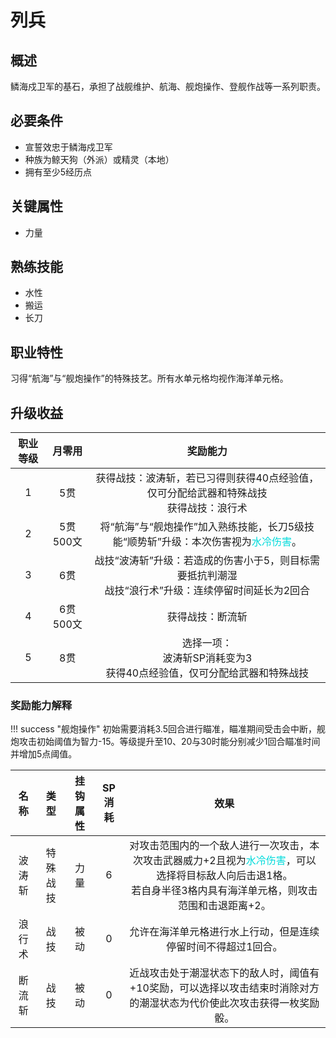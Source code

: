 # 列兵

## 概述

鳞海戍卫军的基石，承担了战舰维护、航海、舰炮操作、登舰作战等一系列职责。

## 必要条件

* 宣誓效忠于鳞海戍卫军
* 种族为鲸天狗（外派）或精灵（本地）
* 拥有至少5经历点

## 关键属性

* 力量

## 熟练技能

* 水性
* 搬运
* 长刀

## 职业特性

习得“航海”与“舰炮操作”的特殊技艺。所有水单元格均视作海洋单元格。

## 升级收益

职业等级|月零用|奖励能力
:--:|:--:|:--:
1|5贯|获得战技：波涛斩，若已习得则获得40点经验值，仅可分配给武器和特殊战技<br>获得战技：浪行术
2|5贯500文|将“航海”与“舰炮操作”加入熟练技能，长刀5级技能“顺势斩”升级：本次伤害视为<font color="#00dbdb">水冷伤害</font>。
3|6贯|战技“波涛斩”升级：若造成的伤害小于5，则目标需要抵抗判潮湿<br>战技“浪行术”升级：连续停留时间延长为2回合
4|6贯500文|获得战技：断流斩
5|8贯|选择一项：<br>波涛斩SP消耗变为3<br>获得40点经验值，仅可分配给武器和特殊战技

### 奖励能力解释

!!! success "舰炮操作"
    初始需要消耗3.5回合进行瞄准，瞄准期间受击会中断，舰炮攻击初始阈值为智力-15。等级提升至10、20与30时能分别减少1回合瞄准时间并增加5点阈值。

名称|类型|挂钩属性|SP消耗|效果
:--:|:--:|:--:|:--:|:--:
波涛斩|特殊战技|力量|6|对攻击范围内的一个敌人进行一次攻击，本次攻击武器威力+2且视为<font color="#00dbdb">水冷伤害</font>，可以选择将目标敌人向后击退1格。<br>若自身半径3格内具有海洋单元格，则攻击范围和击退距离+2。
浪行术|战技|被动|0|允许在海洋单元格进行水上行动，但是连续停留时间不得超过1回合。
断流斩|战技|被动|0|近战攻击处于潮湿状态下的敌人时，阈值有+10奖励，可以选择以攻击结束时消除对方的潮湿状态为代价使此次攻击获得一枚奖励骰。


